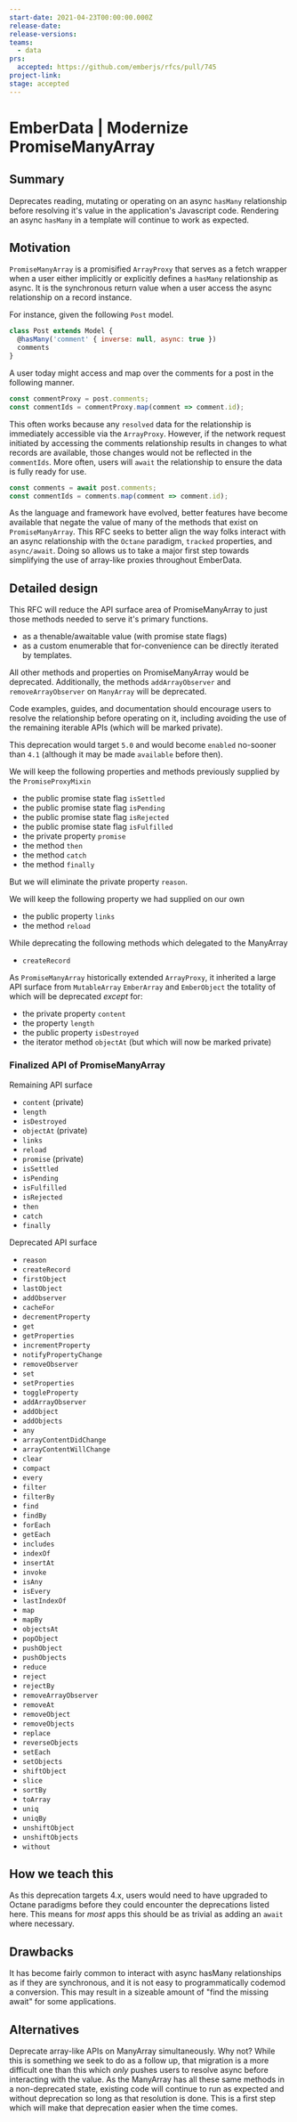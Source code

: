 ```yaml
---
start-date: 2021-04-23T00:00:00.000Z
release-date:
release-versions: 
teams: 
  - data
prs:
  accepted: https://github.com/emberjs/rfcs/pull/745
project-link: 
stage: accepted
---
```


# EmberData | Modernize PromiseManyArray

## Summary

Deprecates reading, mutating or operating on an async `hasMany` relationship before
resolving it's value in the application's Javascript code. Rendering an async `hasMany`
in a template will continue to work as expected.

## Motivation

`PromiseManyArray` is a promisified `ArrayProxy` that serves as a fetch wrapper when
a user either implicitly or explicitly defines a `hasMany` relationship as async. It
is the synchronous return value when a user access the async relationship on a record instance.

For instance, given the following `Post` model.

```js
class Post extends Model {
  @hasMany('comment' { inverse: null, async: true })
  comments
}
```

A user today might access and map over the comments for a post in the following manner.

```js
const commentProxy = post.comments;
const commentIds = commentProxy.map(comment => comment.id);
```

This often works because any `resolved` data for the relationship is immediately accessible
via the `ArrayProxy`. However, if the network request initiated by accessing the comments
relationship results in changes to what records are available, those changes would not be
reflected in the `commentIds`. More often, users will `await` the relationship to ensure the
data is fully ready for use.

```js
const comments = await post.comments;
const commentIds = comments.map(comment => comment.id);
```

As the language and framework have evolved, better features have become available that
negate the value of many of the methods that exist on `PromiseManyArray`. This RFC seeks
to better align the way folks interact with an async relationship with the `Octane` paradigm,
`tracked` properties, and `async/await`. Doing so allows us to take a major first step towards
simplifying the use of array-like proxies throughout EmberData.

## Detailed design

This RFC will reduce the API surface area of PromiseManyArray to just those methods needed to
serve it's primary functions.

- as a thenable/awaitable value (with promise state flags)
- as a custom enumerable that for-convenience can be directly iterated by templates.

All other methods and properties on PromiseManyArray would be deprecated. Additionally,
the methods `addArrayObserver` and `removeArrayObserver` on `ManyArray` will be deprecated.

Code examples, guides, and documentation should encourage users to resolve the relationship
before operating on it, including avoiding the use of the remaining iterable APIs (which will
be marked private).

This deprecation would target `5.0` and would become `enabled` no-sooner than `4.1` (although
it may be made `available` before then).

We will keep the following properties and methods previously supplied by the `PromiseProxyMixin`

- the public promise state flag `isSettled`
- the public promise state flag `isPending`
- the public promise state flag `isRejected`
- the public promise state flag `isFulfilled`
- the private property `promise`
- the method `then`
- the method `catch`
- the method `finally`

But we will eliminate the private property `reason`.

We will keep the following property we had supplied on our own

- the public property `links`
- the method `reload`

While deprecating the following methods which delegated to the ManyArray

- `createRecord`

As `PromiseManyArray` historically extended `ArrayProxy`, it inherited a large API surface from
`MutableArray` `EmberArray` and `EmberObject` the totality of which will be deprecated *except* for:

- the private property `content`
- the property `length`
- the public property `isDestroyed`
- the iterator method `objectAt` (but which will now be marked private)


### Finalized API of PromiseManyArray

Remaining API surface

- `content` (private)
- `length`
- `isDestroyed`
- `objectAt` (private)
- `links`
- `reload`
- `promise`  (private)
- `isSettled`
- `isPending`
- `isFulfilled`
- `isRejected`
- `then`
- `catch`
- `finally`

Deprecated API surface

- `reason`
- `createRecord`
- `firstObject`
- `lastObject`
- `addObserver`
- `cacheFor`
- `decrementProperty`
- `get`
- `getProperties`
- `incrementProperty`
- `notifyPropertyChange`
- `removeObserver`
- `set`
- `setProperties`
- `toggleProperty`
- `addArrayObserver`
- `addObject`
- `addObjects`
- `any`
- `arrayContentDidChange`
- `arrayContentWillChange`
- `clear`
- `compact`
- `every`
- `filter`
- `filterBy`
- `find`
- `findBy`
- `forEach`
- `getEach`
- `includes`
- `indexOf`
- `insertAt`
- `invoke`
- `isAny`
- `isEvery`
- `lastIndexOf`
- `map`
- `mapBy`
- `objectsAt`
- `popObject`
- `pushObject`
- `pushObjects`
- `reduce`
- `reject`
- `rejectBy`
- `removeArrayObserver`
- `removeAt`
- `removeObject`
- `removeObjects`
- `replace`
- `reverseObjects`
- `setEach`
- `setObjects`
- `shiftObject`
- `slice`
- `sortBy`
- `toArray`
- `uniq`
- `uniqBy`
- `unshiftObject`
- `unshiftObjects`
- `without`

## How we teach this

As this deprecation targets 4.x, users would need to have upgraded to Octane paradigms before
they could encounter the deprecations listed here. This means for *most* apps this should be as 
trivial as adding an `await` where necessary.

## Drawbacks

It has become fairly common to interact with async hasMany relationships as if they are 
synchronous, and it is not easy to programmatically codemod a conversion. This may result in
a sizeable amount of "find the missing await" for some applications.

## Alternatives

Deprecate array-like APIs on ManyArray simultaneously. Why not? While this is something we seek to do as a follow up, that migration is a more difficult one than this which *only* pushes users to resolve async before interacting with the value. As the ManyArray has all these same methods in a non-deprecated state, existing code will continue to run as expected and without deprecation so long as that resolution is done. This is a first step which will make that deprecation easier when
the time comes.
